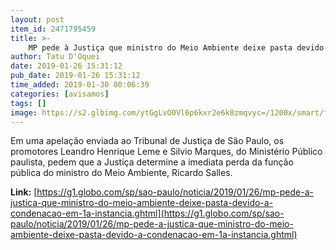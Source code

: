 ```yaml
---
layout: post
item_id: 2471795459
title: >-
    MP pede à Justiça que ministro do Meio Ambiente deixe pasta devido a condenação em 1ª instância
author: Tatu D'Oquei
date: 2019-01-26 15:31:12
pub_date: 2019-01-26 15:31:12
time_added: 2019-01-30 00:06:39
categories: [avisamos]
tags: []
image: https://s2.glbimg.com/ytGgLvO0Vl6p6kxr2e6k8zmqvyc=/1200x/smart/filters:cover():strip_icc()/s.glbimg.com/jo/g1/f/original/2019/01/17/ricardo-salles.jpg
---
```


Em uma apelação enviada ao Tribunal de Justiça de São Paulo, os promotores Leandro Henrique Leme e Silvio Marques, do Ministério Público paulista, pedem que a Justiça determine a imediata perda da função pública do ministro do Meio Ambiente, Ricardo Salles.

**Link:** [https://g1.globo.com/sp/sao-paulo/noticia/2019/01/26/mp-pede-a-justica-que-ministro-do-meio-ambiente-deixe-pasta-devido-a-condenacao-em-1a-instancia.ghtml](https://g1.globo.com/sp/sao-paulo/noticia/2019/01/26/mp-pede-a-justica-que-ministro-do-meio-ambiente-deixe-pasta-devido-a-condenacao-em-1a-instancia.ghtml)


